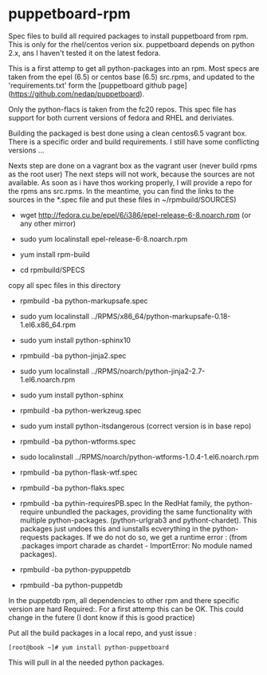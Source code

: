 puppetboard-rpm
===============

Spec files to build all required packages to install puppetboard from rpm.  This is only for the rhel/centos verion six.  puppetboard depends on python 2.x, ans I haven't tested it on the latest fedora.

This is a first attemp to get all python-packages into an rpm.  Most specs are taken from the epel (6.5) or centos base (6.5) src.rpms, and updated to the 'requirements.txt' form the [puppetboard github page] (https://github.com/nedap/puppetboard).

Only the python-flacs is taken from the fc20 repos.  This spec file has support for both current versions of fedora and RHEL and deriviates.

Building the packaged is best done using a clean centos6.5 vagrant box.  There is a specific order and build requirements.  I still have some conflicting versions  ...

Nexts step are done on a vagrant box as the vagrant user (never build rpms as the root user)
The next steps will not work, because the sources are not available.  As soon as i have thos working properly, I will provide a repo for the rpms ans src.rpms.  In the meantime, you can find the links to the sources in the \*.spec file and put these files in ~/rpmbuild/SOURCES)

* wget http://fedora.cu.be/epel/6/i386/epel-release-6-8.noarch.rpm (or any other mirror)
* sudo yum localinstall epel-release-6-8.noarch.rpm

* yum install rpm-build
* cd rpmbuild/SPECS

copy all spec files in this directory

* rpmbuild -ba python-markupsafe.spec
* sudo yum localinstall ../RPMS/x86_64/python-markupsafe-0.18-1.el6.x86_64.rpm
* sudo yum install python-sphinx10
* rpmbuild -ba python-jinja2.spec
* sudo yum localinstall ../RPMS/noarch/python-jinja2-2.7-1.el6.noarch.rpm
* sudo yum install python-sphinx
* rpmbuild -ba python-werkzeug.spec
* sudo yum install python-itsdangerous (correct version is in base repo)
* rpmbuild -ba python-wtforms.spec
* sudo localinstall ../RPMS/noarch/python-wtforms-1.0.4-1.el6.noarch.rpm
* rpmbuild -ba python-flask-wtf.spec
* rpmbuild -ba python-flaks.spec

* rpmbuild -ba pythin-requiresPB.spec
  In the RedHat family, the python-require unbundled the packages, providing the same functionality with multiple python-packages. (python-urlgrab3 and pythont-chardet).  This packages just undoes this and iunstalls ecverything in the python-requests packages.  If we do not do so, we get a runtime error : (from .packages import charade as chardet - ImportError: No module named packages).

* rpmbuild -ba python-pypuppetdb
* rpmbuild -ba python-puppetdb

In the puppetdb rpm, all dependencies to other rpm and there specific version are hard Required:.  For a first attemp this can be OK.  This could change in the futere (I dont know if this is good practice)


Put all the build packages in a local repo, and yust issue :


    [root@book ~]# yum install python-puppetboard

This will pull in al the needed python packages.

